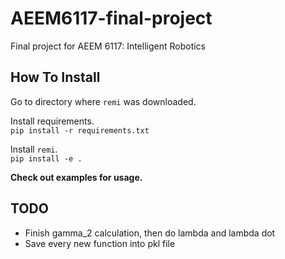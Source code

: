 # AEEM6117-final-project
Final project for AEEM 6117: Intelligent Robotics

## How To Install
Go to directory where `remi` was downloaded.

Install requirements. \
```pip install -r requirements.txt```

Install `remi`. \
```pip install -e .```

**Check out examples for usage.**

## TODO
- Finish gamma_2 calculation, then do lambda and lambda dot
- Save every new function into pkl file
